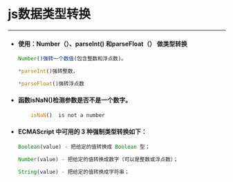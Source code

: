 js数据类型转换
===

---

* #### 使用：Number（）、parseInt() 和parseFloat（） 做类型转换

    ```js
    Number()强转一个数值(包含整数和浮点数)。

    *parseInt()强转整数，

    *parseFloat()强转浮点数
    ```

* #### 函数isNaN()检测参数是否不是一个数字。

    ```js
        isNaN()  is not a number
    ```

* #### ECMAScript 中可用的 3 种强制类型转换如下：

    ```js
    Boolean(value) - 把给定的值转换成 Boolean 型；

    Number(value) - 把给定的值转换成数字（可以是整数或浮点数）；

    String(value) - 把给定的值转换成字符串；
    ```



